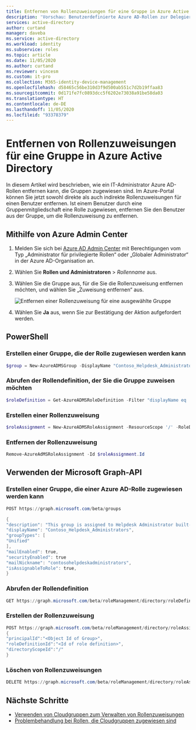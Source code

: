 ```yaml
---
title: Entfernen von Rollenzuweisungen für eine Gruppe in Azure Active Directory | Microsoft-Dokumentation
description: 'Vorschau: Benutzerdefinierte Azure AD-Rollen zur Delegierung der Identitätsverwaltung. Verwalten von Azure-Rollen im Azure-Portal, mit PowerShell oder über die Graph-API.'
services: active-directory
author: curtand
manager: daveba
ms.service: active-directory
ms.workload: identity
ms.subservice: roles
ms.topic: article
ms.date: 11/05/2020
ms.author: curtand
ms.reviewer: vincesm
ms.custom: it-pro
ms.collection: M365-identity-device-management
ms.openlocfilehash: d58465c56be310d3f9d500ab551c7d2b19ffaa83
ms.sourcegitcommit: 0d171fe7fc0893dcc5f6202e73038a91be58da03
ms.translationtype: HT
ms.contentlocale: de-DE
ms.lasthandoff: 11/05/2020
ms.locfileid: "93378379"
---
```

# <a name="remove-role-assignments-from-a-group-in-azure-active-directory"></a>Entfernen von Rollenzuweisungen für eine Gruppe in Azure Active Directory

In diesem Artikel wird beschrieben, wie ein IT-Administrator Azure AD-Rollen entfernen kann, die Gruppen zugewiesen sind. Im Azure-Portal können Sie jetzt sowohl direkte als auch indirekte Rollenzuweisungen für einen Benutzer entfernen. Ist einem Benutzer durch eine Gruppenmitgliedschaft eine Rolle zugewiesen, entfernen Sie den Benutzer aus der Gruppe, um die Rollenzuweisung zu entfernen.

## <a name="using-azure-admin-center"></a>Mithilfe von Azure Admin Center

1. Melden Sie sich bei [Azure AD Admin Center](https://portal.azure.com/#blade/Microsoft_AAD_IAM/ActiveDirectoryMenuBlade/Overview) mit Berechtigungen vom Typ „Administrator für privilegierte Rollen“ oder „Globaler Administrator“ in der Azure AD-Organisation an.

1. Wählen Sie **Rollen und Administratoren** > *_Rollenname_* aus.

1. Wählen Sie die Gruppe aus, für die Sie die Rollenzuweisung entfernen möchten, und wählen Sie „Zuweisung entfernen“ aus.

   ![Entfernen einer Rollenzuweisung für eine ausgewählte Gruppe](./media/groups-remove-assignment/remove-assignment.png)

1. Wählen Sie **Ja** aus, wenn Sie zur Bestätigung der Aktion aufgefordert werden.

## <a name="using-powershell"></a>PowerShell

### <a name="create-a-group-that-can-be-assigned-to-role"></a>Erstellen einer Gruppe, die der Rolle zugewiesen werden kann

```powershell
$group = New-AzureADMSGroup -DisplayName "Contoso_Helpdesk_Administrators" -Description "This group is assigned to Helpdesk Administrator built-in role in Azure AD." -MailEnabled $true -SecurityEnabled $true -MailNickName "contosohelpdeskadministrators" -IsAssignableToRole $true
```

### <a name="get-the-role-definition-you-want-to-assign-the-group-to"></a>Abrufen der Rollendefinition, der Sie die Gruppe zuweisen möchten

```powershell
$roleDefinition = Get-AzureADMSRoleDefinition -Filter "displayName eq 'Helpdesk Administrator'"
```

### <a name="create-a-role-assignment"></a>Erstellen einer Rollenzuweisung

```powershell
$roleAssignment = New-AzureADMSRoleAssignment -ResourceScope '/' -RoleDefinitionId $roleDefinition.Id -PrincipalId $group.objectId
```

### <a name="remove-the-role-assignment"></a>Entfernen der Rollenzuweisung

```powershell
Remove-AzureAdMSRoleAssignment -Id $roleAssignment.Id 
```

## <a name="using-microsoft-graph-api"></a>Verwenden der Microsoft Graph-API

### <a name="create-a-group-that-can-be-assigned-an-azure-ad-role"></a>Erstellen einer Gruppe, die einer Azure AD-Rolle zugewiesen werden kann

```powershell
POST https://graph.microsoft.com/beta/groups

{
"description": "This group is assigned to Helpdesk Administrator built-in role of Azure AD",
"displayName": "Contoso_Helpdesk_Administrators",
"groupTypes": [
"Unified"
],
"mailEnabled": true,
"securityEnabled": true
"mailNickname": "contosohelpdeskadministrators",
"isAssignableToRole": true,
}
```

### <a name="get-the-role-definition"></a>Abrufen der Rollendefinition

```powershell
GET https://graph.microsoft.com/beta/roleManagement/directory/roleDefinitions?$filter = displayName eq ‘Helpdesk Administrator’
```

### <a name="create-the-role-assignment"></a>Erstellen der Rollenzuweisung

```powershell
POST https://graph.microsoft.com/beta/roleManagement/directory/roleAssignments
{
"principalId":"<Object Id of Group>",
"roleDefinitionId":"<Id of role definition>",
"directoryScopeId":"/"
}
```

### <a name="delete-role-assignment"></a>Löschen von Rollenzuweisungen

```powershell
DELETE https://graph.microsoft.com/beta/roleManagement/directory/roleAssignments/<Id of role assignment>
```

## <a name="next-steps"></a>Nächste Schritte

- [Verwenden von Cloudgruppen zum Verwalten von Rollenzuweisungen](groups-concept.md)
- [Problembehandlung bei Rollen, die Cloudgruppen zugewiesen sind](groups-faq-troubleshooting.md)
